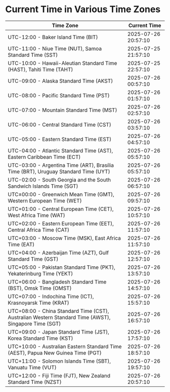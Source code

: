 # Current Time in Various Time Zones

| Time Zone | Current Time |
|-----------|--------------|
| UTC-12:00 - Baker Island Time (BIT) | 2025-07-26 20:57:10 |
| UTC-11:00 - Niue Time (NUT), Samoa Standard Time (SST) | 2025-07-25 21:57:10 |
| UTC-10:00 - Hawaii-Aleutian Standard Time (HAST), Tahiti Time (TAHT) | 2025-07-25 22:57:10 |
| UTC-09:00 - Alaska Standard Time (AKST) | 2025-07-26 00:57:10 |
| UTC-08:00 - Pacific Standard Time (PST) | 2025-07-26 01:57:10 |
| UTC-07:00 - Mountain Standard Time (MST) | 2025-07-26 02:57:10 |
| UTC-06:00 - Central Standard Time (CST) | 2025-07-26 03:57:10 |
| UTC-05:00 - Eastern Standard Time (EST) | 2025-07-26 04:57:10 |
| UTC-04:00 - Atlantic Standard Time (AST), Eastern Caribbean Time (ECT) | 2025-07-26 05:57:10 |
| UTC-03:00 - Argentina Time (ART), Brasília Time (BRT), Uruguay Standard Time (UYT) | 2025-07-26 05:57:10 |
| UTC-02:00 - South Georgia and the South Sandwich Islands Time (SGT) | 2025-07-26 06:57:10 |
| UTC±00:00 - Greenwich Mean Time (GMT), Western European Time (WET) | 2025-07-26 09:57:10 |
| UTC+01:00 - Central European Time (CET), West Africa Time (WAT) | 2025-07-26 10:57:10 |
| UTC+02:00 - Eastern European Time (EET), Central Africa Time (CAT) | 2025-07-26 11:57:10 |
| UTC+03:00 - Moscow Time (MSK), East Africa Time (EAT) | 2025-07-26 11:57:10 |
| UTC+04:00 - Azerbaijan Time (AZT), Gulf Standard Time (GST) | 2025-07-26 12:57:10 |
| UTC+05:00 - Pakistan Standard Time (PKT), Yekaterinburg Time (YEKT) | 2025-07-26 13:57:10 |
| UTC+06:00 - Bangladesh Standard Time (BST), Omsk Time (OMST) | 2025-07-26 14:57:10 |
| UTC+07:00 - Indochina Time (ICT), Krasnoyarsk Time (KRAT) | 2025-07-26 15:57:10 |
| UTC+08:00 - China Standard Time (CST), Australian Western Standard Time (AWST), Singapore Time (SGT) | 2025-07-26 16:57:10 |
| UTC+09:00 - Japan Standard Time (JST), Korea Standard Time (KST) | 2025-07-26 17:57:10 |
| UTC+10:00 - Australian Eastern Standard Time (AEST), Papua New Guinea Time (PGT) | 2025-07-26 18:57:10 |
| UTC+11:00 - Solomon Islands Time (SBT), Vanuatu Time (VUT) | 2025-07-26 19:57:10 |
| UTC+12:00 - Fiji Time (FJT), New Zealand Standard Time (NZST) | 2025-07-26 20:57:10 |
